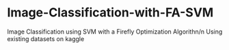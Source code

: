 # Image-Classification-with-FA-SVM

Image Classification using SVM with a Firefly Optimization Algorithn/n
Using existing datasets on kaggle
